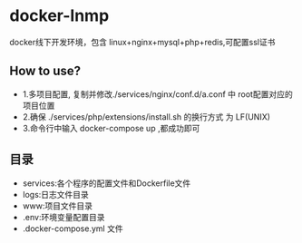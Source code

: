 # docker-lnmp

docker线下开发环境，包含 linux+nginx+mysql+php+redis,可配置ssl证书

## How to use?
- 1.多项目配置, 复制并修改./services/nginx/conf.d/a.conf 中 root配置对应的项目位置
- 2.确保 ./services/php/extensions/install.sh 的换行方式 为 LF(UNIX)
- 3.命令行中输入 docker-compose up ,都成功即可

## 目录
- services:各个程序的配置文件和Dockerfile文件
- logs:日志文件目录
- www:项目文件目录
- .env:环境变量配置目录
- .docker-compose.yml 文件